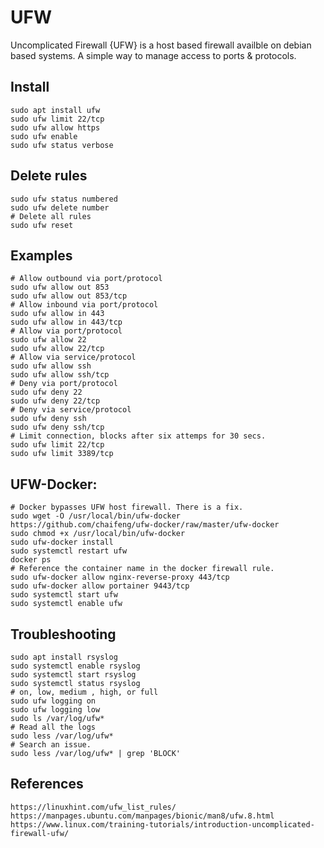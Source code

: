 UFW
=====

Uncomplicated Firewall {UFW} is a host based firewall availble on debian based systems. A simple way to
manage access to ports & protocols. 

Install
-------

    sudo apt install ufw
    sudo ufw limit 22/tcp
    sudo ufw allow https
    sudo ufw enable
    sudo ufw status verbose
  
Delete rules
------------

    sudo ufw status numbered
    sudo ufw delete number
    # Delete all rules
    sudo ufw reset

Examples
--------

    # Allow outbound via port/protocol
    sudo ufw allow out 853
    sudo ufw allow out 853/tcp
    # Allow inbound via port/protocol
    sudo ufw allow in 443
    sudo ufw allow in 443/tcp
    # Allow via port/protocol
    sudo ufw allow 22
    sudo ufw allow 22/tcp
    # Allow via service/protocol
    sudo ufw allow ssh
    sudo ufw allow ssh/tcp
    # Deny via port/protocol
    sudo ufw deny 22
    sudo ufw deny 22/tcp
    # Deny via service/protocol
    sudo ufw deny ssh
    sudo ufw deny ssh/tcp
    # Limit connection, blocks after six attemps for 30 secs. 
    sudo ufw limit 22/tcp
    sudo ufw limit 3389/tcp

UFW-Docker:
----------

    # Docker bypasses UFW host firewall. There is a fix. 
    sudo wget -O /usr/local/bin/ufw-docker https://github.com/chaifeng/ufw-docker/raw/master/ufw-docker
    sudo chmod +x /usr/local/bin/ufw-docker
    sudo ufw-docker install
    sudo systemctl restart ufw
    docker ps
    # Reference the container name in the docker firewall rule.
    sudo ufw-docker allow nginx-reverse-proxy 443/tcp
    sudo ufw-docker allow portainer 9443/tcp
    sudo systemctl start ufw
    sudo systemctl enable ufw

Troubleshooting
----------------

    sudo apt install rsyslog
    sudo systemctl enable rsyslog
    sudo systemctl start rsyslog
    sudo systemctl status rsyslog
    # on, low, medium , high, or full 
    sudo ufw logging on
    sudo ufw logging low
    sudo ls /var/log/ufw*
    # Read all the logs
    sudo less /var/log/ufw* 
    # Search an issue. 
    sudo less /var/log/ufw* | grep 'BLOCK'


References
----------

    https://linuxhint.com/ufw_list_rules/
    https://manpages.ubuntu.com/manpages/bionic/man8/ufw.8.html
    https://www.linux.com/training-tutorials/introduction-uncomplicated-firewall-ufw/

